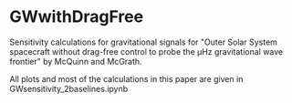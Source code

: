 # GWwithDragFree

Sensitivity calculations for gravitational signals for "Outer Solar System spacecraft without drag-free control to probe the µHz
gravitational wave frontier" by McQuinn and McGrath.  

All plots and most of the calculations in this paper are given in GWsensitivity_2baselines.ipynb

